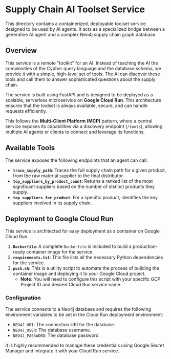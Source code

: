 # Supply Chain AI Toolset Service

This directory contains a containerized, deployable toolset service designed to be used by AI agents. It acts as a specialized bridge between a generative AI agent and a complex Neo4j supply chain graph database.

## Overview

This service is a remote "toolkit" for an AI. Instead of teaching the AI the complexities of the Cypher query language and the database schema, we provide it with a simple, high-level set of tools. The AI can discover these tools and call them to answer sophisticated questions about the supply chain.

The service is built using FastAPI and is designed to be deployed as a scalable, serverless microservice on **Google Cloud Run**. This architecture ensures that the toolset is always available, secure, and can handle requests efficiently.

This follows the **Multi-Client Platform (MCP)** pattern, where a central service exposes its capabilities via a discovery endpoint (`/tools`), allowing multiple AI agents or clients to connect and leverage its functions.

## Available Tools

The service exposes the following endpoints that an agent can call:

*   **`trace_supply_path`**: Traces the full supply chain path for a given product, from the raw material supplier to the final distributor.
*   **`top_suppliers_by_product_count`**: Returns a ranked list of the most significant suppliers based on the number of distinct products they supply.
*   **`top_suppliers_for_product`**: For a specific product, identifies the key suppliers involved in its supply chain.

## Deployment to Google Cloud Run

This service is architected for easy deployment as a container on Google Cloud Run.

1.  **`Dockerfile`**: A complete `Dockerfile` is included to build a production-ready container image for the service.
2.  **`requirements.txt`**: This file lists all the necessary Python dependencies for the service.
3.  **`push.sh`**: This is a utility script to automate the process of building the container image and deploying it to your Google Cloud project.
    *   **Note:** You will need to configure this script with your specific GCP Project ID and desired Cloud Run service name.

### Configuration

The service connects to a Neo4j database and requires the following environment variables to be set in the Cloud Run deployment environment:
*   `NEO4J_URI`: The connection URI for the database.
*   `NEO4J_USER`: The database username.
*   `NEO4J_PASSWORD`: The database password.

It is highly recommended to manage these credentials using Google Secret Manager and integrate it with your Cloud Run service.